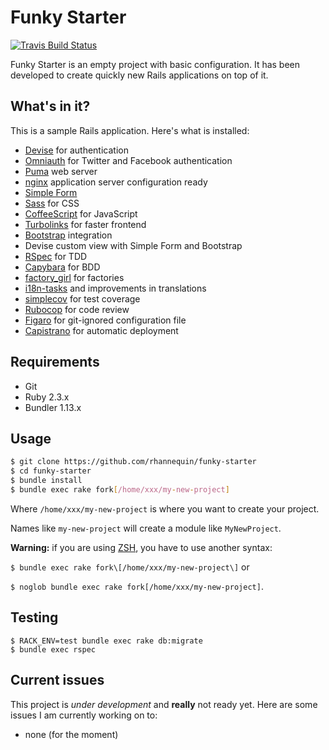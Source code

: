 # Funky Starter

[![Travis Build Status](https://api.travis-ci.org/rhannequin/funky-starter.png)](https://travis-ci.org/rhannequin/funky-starter)

Funky Starter is an empty project with basic configuration. It has been developed to create quickly new Rails applications on top of it.


## What's in it?

This is a sample Rails application. Here's what is installed:

* [Devise](https://github.com/plataformatec/devise) for authentication
* [Omniauth](https://github.com/omniauth/omniauth) for Twitter and Facebook authentication
* [Puma](https://github.com/puma/puma) web server
* [nginx](http://nginx.org) application server configuration ready
* [Simple Form](https://github.com/plataformatec/simple_form)
* [Sass](http://sass-lang.com/guide) for CSS
* [CoffeeScript](http://coffeescript.org/) for JavaScript
* [Turbolinks](https://github.com/rails/turbolinks) for faster frontend
* [Bootstrap](https://github.com/twbs/bootstrap-sass) integration
* Devise custom view with Simple Form and Bootstrap
* [RSpec](https://github.com/rspec/rspec-rails) for TDD
* [Capybara](https://github.com/jnicklas/capybara) for BDD
* [factory_girl](https://github.com/thoughtbot/factory_girl) for factories
* [i18n-tasks](https://github.com/glebm/i18n-tasks) and improvements in translations
* [simplecov](https://github.com/colszowka/simplecov) for test coverage
* [Rubocop](https://github.com/bbatsov/rubocop) for code review
* [Figaro](https://github.com/laserlemon/figaro) for git-ignored configuration file
* [Capistrano](http://capistranorb.com) for automatic deployment


## Requirements

* Git
* Ruby 2.3.x
* Bundler 1.13.x


## Usage

```sh
$ git clone https://github.com/rhannequin/funky-starter
$ cd funky-starter
$ bundle install
$ bundle exec rake fork[/home/xxx/my-new-project]
```

Where `/home/xxx/my-new-project` is where you want to create your project.

Names like `my-new-project` will create a module like `MyNewProject`.

**Warning:** if you are using [ZSH](https://github.com/robbyrussell/oh-my-zsh), you have to use another syntax:

`$ bundle exec rake fork\[/home/xxx/my-new-project\]` or

`$ noglob bundle exec rake fork[/home/xxx/my-new-project]`.


## Testing

```
$ RACK_ENV=test bundle exec rake db:migrate
$ bundle exec rspec
```


## Current issues

This project is *under development* and **really** not ready yet. Here are some issues I am currently working on to:

* none (for the moment)
